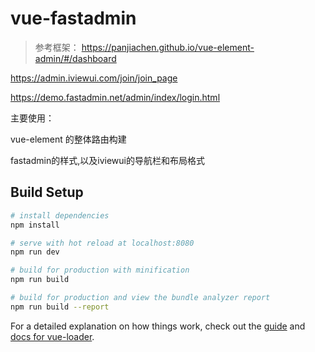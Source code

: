 # vue-fastadmin

> 参考框架：
  https://panjiachen.github.io/vue-element-admin/#/dashboard
  
  https://admin.iviewui.com/join/join_page
  
  https://demo.fastadmin.net/admin/index/login.html
  
 主要使用：
 
   vue-element 的整体路由构建
   
   fastadmin的样式,以及iviewui的导航栏和布局格式
## Build Setup

``` bash
# install dependencies
npm install

# serve with hot reload at localhost:8080
npm run dev

# build for production with minification
npm run build

# build for production and view the bundle analyzer report
npm run build --report
```

For a detailed explanation on how things work, check out the [guide](http://vuejs-templates.github.io/webpack/) and [docs for vue-loader](http://vuejs.github.io/vue-loader).
